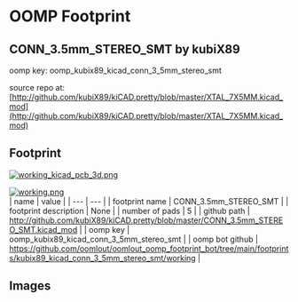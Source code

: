 # OOMP Footprint  
## CONN_3.5mm_STEREO_SMT  by kubiX89  
  
oomp key: oomp_kubix89_kicad_conn_3_5mm_stereo_smt  
  
source repo at: [http://github.com/kubiX89/kiCAD.pretty/blob/master/XTAL_7X5MM.kicad_mod](http://github.com/kubiX89/kiCAD.pretty/blob/master/XTAL_7X5MM.kicad_mod)  
## Footprint  
  
[![working_kicad_pcb_3d.png](working_kicad_pcb_3d_600.png)](working_kicad_pcb_3d.png)  
  
[![working.png](working_600.png)](working.png)  
| name | value | 
| --- | --- | 
| footprint name | CONN_3.5mm_STEREO_SMT | 
| footprint description | None | 
| number of pads | 5 | 
| github path | http://github.com/kubiX89/kiCAD.pretty/blob/master/CONN_3.5mm_STEREO_SMT.kicad_mod | 
| oomp key | oomp_kubix89_kicad_conn_3_5mm_stereo_smt | 
| oomp bot github | https://github.com/oomlout/oomlout_oomp_footprint_bot/tree/main/footprints/kubix89_kicad_conn_3_5mm_stereo_smt/working | 
## Images  
